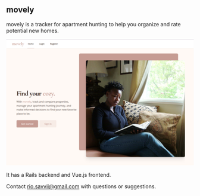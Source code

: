 ## movely

movely is a tracker for apartment hunting to help you organize and rate potential new homes.

![woman reading by a window on a couch with decorative pillows](movely_screenshot.png)

It has a Rails backend and Vue.js frontend.

Contact rio.savvii@gmail.com with questions or suggestions.